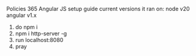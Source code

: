 Policies 365 Angular JS setup guide
current versions it ran on:
node v20
angular v1.x

1. do npm i
2. npm i http-server -g
3. run localhost:8080
4. pray